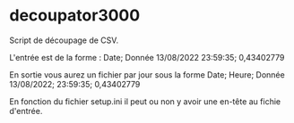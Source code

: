 # decoupator3000

Script de découpage de CSV. 

L'entrée est de la forme : 
Date; Donnée
13/08/2022 23:59:35; 0,43402779

En sortie vous aurez un fichier par jour sous la forme
Date; Heure; Donnée
13/08/2022; 23:59:35; 0,43402779

En fonction du fichier setup.ini il peut ou non y avoir une en-tête au fichie d'entrée. 
